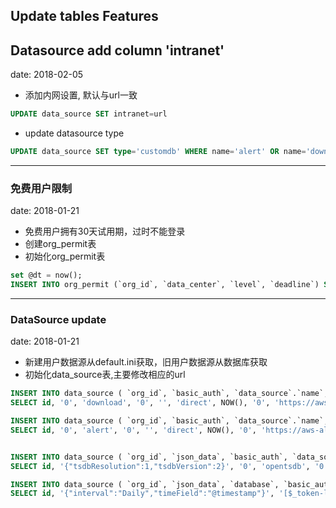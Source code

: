 ## Update tables Features

## Datasource add column 'intranet'
date: 2018-02-05

- 添加内网设置, 默认与url一致
```sql
UPDATE data_source SET intranet=url
```
- update datasource type
```sql
UPDATE data_source SET type='customdb' WHERE name='alert' OR name='download'
```
---
### 免费用户限制
date: 2018-01-21

- 免费用户拥有30天试用期，过时不能登录
- 创建org_permit表
- 初始化org_permit表
```sql
set @dt = now();
INSERT INTO org_permit (`org_id`, `data_center`, `level`, `deadline`) SELECT id, 'ucloud', 'free', date_add(@dt, interval 30 day) FROM org;
```
---
### DataSource update
date: 2018-01-21

- 新建用户数据源从default.ini获取，旧用户数据源从数据库获取
- 初始化data_source表,主要修改相应的url
```sql
INSERT INTO data_source ( `org_id`, `basic_auth`, `data_source`.`name`, `version`, `basic_auth_password`, `access`, `updated`, `with_credentials`, `url`, `type`, `created`, `is_default`)
SELECT id, '0', 'download', '0', '', 'direct', NOW(), '0', 'https://aws-download.cloudwiz.cn', 'download', NOW(), '0' FROM org;

INSERT INTO data_source ( `org_id`, `basic_auth`, `data_source`.`name`, `version`, `basic_auth_password`, `access`, `updated`, `with_credentials`, `url`, `type`, `created`, `is_default`)
SELECT id, '0', 'alert', '0', '', 'direct', NOW(), '0', 'https://aws-alert.cloudwiz.cn', 'alert', NOW(), '0' FROM org;


INSERT INTO data_source ( `org_id`, `json_data`, `basic_auth`, `data_source`.`name`, `version`, `basic_auth_password`, `access`, `updated`, `with_credentials`, `url`, `type`, `created`, `is_default`)
SELECT id, '{"tsdbResolution":1,"tsdbVersion":2}', '0', 'opentsdb', '0', '', 'proxy', NOW(), '0', 'https://tsdb.cloudwiz.cn', 'opentsdb', NOW(), '1' FROM org;

INSERT INTO data_source ( `org_id`, `json_data`, `database`, `basic_auth`, `data_source`.`name`, `version`, `basic_auth_password`, `access`, `updated`, `with_credentials`, `url`, `type`, `created`, `is_default`)
SELECT id, '{"interval":"Daily","timeField":"@timestamp"}', '[$_token-logstash-]YYYY.MM.DD', '0', 'elk', '0', '', 'proxy', NOW(), '0', 'https://aws-log.cloudwiz.cn', 'elasticsearch', NOW(), '0' FROM org;
```

